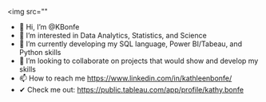 <img src=""

- 👋 Hi, I’m @KBonfe
- 👀 I’m interested in Data Analytics, Statistics, and Science
- 🌱 I’m currently developing my SQL language, Power BI/Tabeau, and Python skills
- 💞️ I’m looking to collaborate on projects that would show and develop my skills
- 📫 How to reach me https://www.linkedin.com/in/kathleenbonfe/
- ✔ Check me out: https://public.tableau.com/app/profile/kathy.bonfe

<!---
KBonfe/KBonfe is a ✨ special ✨ repository because its `README.md` (this file) appears on your GitHub profile.
You can click the Preview link to take a look at your changes.
--->
